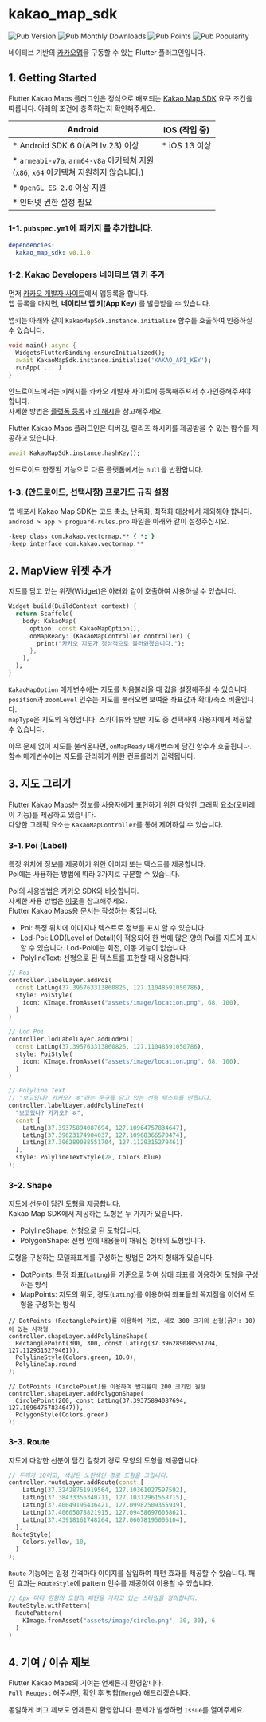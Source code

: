 # kakao_map_sdk
![Pub Version](https://img.shields.io/pub/v/kakao_map_sdk)
![Pub Monthly Downloads](https://img.shields.io/pub/dm/kakao_map_sdk)
![Pub Points](https://img.shields.io/pub/points/kakao_map_sdk)
![Pub Popularity](https://img.shields.io/pub/popularity/kakao_map_sdk)

네이티브 기반의 [카카오맵](https://map.kakao.com/)을 구동할 수 있는 Flutter 플러그인입니다.

## 1. Getting Started
Flutter Kakao Maps 플러그인은 정식으로 배포되는 [Kakao Map SDK](https://apis.map.kakao.com/) 요구 조건을 따릅니다.
아래의 조건에 충족하는지 확인해주세요.

| Android                           | iOS (작업 중)  |
|-----------------------------------|----------------|
| * Android SDK 6.0(API lv.23) 이상 | * iOS 13 이상   |
| * `armeabi-v7a`, `arm64-v8a` 아키텍쳐 지원<br/>(`x86`, `x64` 아키텍쳐 지원하지 않습니다.) |        |
| * `OpenGL ES 2.0` 이상 지원               |         |
| * 인터넷 권한 설정 필요                    |         |

### 1-1. `pubspec.yml`에 패키지 를 추가합니다.
```yml
dependencies:
  kakao_map_sdk: v0.1.0
```

### 1-2. Kakao Developers 네이티브 앱 키 추가
먼저 [카카오 개발자 사이트](https://developers.kakao.com/)에서 앱등록을 합니다.<br/>
앱 등록을 마치면, **네이티브 앱 키(App Key)** 를 발급받을 수 있습니다.

앱키는 아래와 같이 `KakaoMapSdk.instance.initialize` 함수를 호출하여 인증하실 수 있습니다.
```dart
void main() async {
  WidgetsFlutterBinding.ensureInitialized();
  await KakaoMapSdk.instance.initialize('KAKAO_API_KEY');
  runApp( ... )
}
```

안드로이드에서는 키해시를 카카오 개발자 사이트에 등록해주셔서 추가인증해주셔야 합니다.<br/>
자세한 방법은 [플랫폼 등록](https://developers.kakao.com/docs/latest/ko/getting-started/app#platform-android)과 [키 해시](https://developers.kakao.com/docs/latest/ko/android/getting-started#before-you-begin-add-key-hash)을 참고해주세요.<br/>

Flutter Kakao Maps 플러그인은 디버깅, 릴리즈 해시키를 제공받을 수 있는 함수를 제공하고 있습니다.
```dart
await KakaoMapSdk.instance.hashKey();
```
안드로이드 한정된 기능으로 다른 플랫폼에서는 `null`을 반환합니다.

### 1-3. (안드로이드, 선택사항) 프로가드 규칙 설정
앱 배포시 Kakao Map SDK는 코드 축소, 난독화, 최적화 대상에서 제외해야 합니다.<br/>
`android > app > proguard-rules.pro` 파일을 아래와 같이 설정주십시요.
```pro
-keep class com.kakao.vectormap.** { *; }
-keep interface com.kakao.vectormap.**
```

## 2. MapView 위젯 추가
지도를 담고 있는 위젯(Widget)은 아래와 같이 호출하여 사용하실 수 있습니다.
```dart
Widget build(BuildContext context) {
  return Scaffold(
    body: KakaoMap(
      option: const KakaoMapOption(),
      onMapReady: (KakaoMapController controller) {
        print("카카오 지도가 정상적으로 불러와졌습니다.");
      },
    ),
  );
}
```
`KakaoMapOption` 매게변수에는 지도를 처음불러올 때 값을 설정해주실 수 있습니다.<br/>
`position`과 `zoomLevel` 인수는 지도를 불러오면 보여줄 좌표값과 확대/축소 비율입니다.<br/>
`mapType`은 지도의 유형입니다. 스카이뷰와 일반 지도 중 선택하여 사용자에게 제공할 수 있습니다.

아무 문제 없이 지도를 불러온다면, `onMapReady` 매개변수에 담긴 함수가 호출됩니다.<br/>
함수 매개변수에는 지도를 관리하기 위한 컨트롤러가 입력됩니다.

## 3. 지도 그리기
Flutter Kakao Maps는 정보를 사용자에게 표현하기 위한 다양한 그래픽 요소(오버레이 기능)를 제공하고 있습니다.<br/>
다양한 그래픽 요소는 `KakaoMapController`를 통해 제어하실 수 있습니다.
### 3-1. Poi (Label)
특정 위치에 정보를 제공하기 위한 이미지 또는 텍스트를 제공합니다.<br/>
Poi에는 사용하는 방법에 따라 3가지로 구분할 수 있습니다.<br/>

Poi의 사용방법은 카카오 SDK와 비슷합니다.<br/>
자세한 사용 방법은 [이곳](https://apis.map.kakao.com/android_v2/docs/api-guide/label/label/)을 참고해주세요.<br/>
Flutter Kakao Maps용 문서는 작성하는 중입니다.

* Poi: 특정 위치에 이미지나 텍스트로 정보를 표시 할 수 있습니다.
* Lod-Poi: LOD(Level of Detail)이 적용되어 한 번에 많은 양의 Poi를 지도에 표시할 수 있습니다. Lod-Poi에는 회전, 이동 기능이 없습니다.
* PolylineText: 선형으로 된 텍스트를 표현할 때 사용합니다.
  
```dart
// Poi
controller.labelLayer.addPoi(
  const LatLng(37.395763313860826, 127.11048591050786),
  style: PoiStyle(
    icon: KImage.fromAsset("assets/image/location.png", 68, 100),
  )
)

// Lod Poi
controller.lodLabelLayer.addLodPoi(
  const LatLng(37.395763313860826, 127.11048591050786),
  style: PoiStyle(
    icon: KImage.fromAsset("assets/image/location.png", 68, 100),
  )
)

// Polyline Text
// "보고있나? 카카오? ㅎ"라는 문구를 담고 있는 선형 텍스트를 만듭니다.
controller.labelLayer.addPolylineText(
  "보고있나? 카카오? ㅎ",
  const [
    LatLng(37.39375894087694, 127.10964757834647),
    LatLng(37.39623174904037, 127.10968366570474),
    LatLng(37.396289088551704, 127.1129315279461)
  ],
  style: PolylineTextStyle(28, Colors.blue)
);
```

### 3-2. Shape
지도에 선분이 담긴 도형을 제공합니다.<br/>
Kakao Map SDK에서 제공하는 도형은 두 가지가 있습니다.
* PolylineShape: 선형으로 된 도형입니다.
* PolygonShape: 선형 안에 내용물이 채워진 형태의 도형입니다.

도형을 구성하는 모델좌표계를 구성하는 방법은 2가지 형태가 있습니다.
* DotPoints: 특정 좌표(`LatLng`)을 기준으로 하여 상대 좌표를 이용하여 도형을 구성하는 방식
* MapPoints: 지도의 위도, 경도(`LatLng`)를 이용하여 좌표들의 꼭지점을 이어서 도형을 구성하는 방식

```
// DotPoints (RectanglePoint)를 이용하여 가로, 세로 300 크기의 선형(굵기: 10)이 있는 사각형
controller.shapeLayer.addPolylineShape(
  RectanglePoint(300, 300, const LatLng(37.396289088551704, 127.1129315279461)),
  PolylineStyle(Colors.green, 10.0),
  PolylineCap.round
);

// DotPoints (CirclePoint)를 이용하여 반지름이 200 크기인 원형
controller.shapeLayer.addPolygonShape(
  CirclePoint(200, const LatLng(37.39375894087694, 127.10964757834647)),
  PolygonStyle(Colors.green)
);
```

### 3-3. Route
지도에 다양한 선분이 담긴 길찾기 경로 모양의 도형을 제공합니다.

```dart
// 두께가 10이고, 색상은 노란색인 경로 도형을 그립니다.
controller.routeLayer.addRoute(const [
    LatLng(37.32428751919564, 127.10361027597592),
    LatLng(37.38433356340711, 127.10312961558715),
    LatLng(37.40049196436421, 127.09982509355939),
    LatLng(37.40605078821915, 127.09458697605862),
    LatLng(37.43918161748264, 127.06078195006104),
  ],
 RouteStyle(
    Colors.yellow, 10,
  )
);
```

`Route` 기능에는 일정 간격마다 이미지를 삽입하여 패턴 효과를 제공할 수 있습니다.
패턴 효과는 `RouteStyle`에 pattern 인수를 제공하여 이용할 수 있습니다.

```dart
// 6px 마다 원형의 도형의 패턴을 가지고 있는 스타일을 정의합니다.
RouteStyle.withPattern(
  RoutePattern(
    KImage.fromAsset("assets/image/circle.png", 30, 30), 6
  )
)
```

## 4. 기여 / 이슈 제보
Flutter Kakao Maps의 기여는 언제든지 환영합니다. <br/>
`Pull Reuqest` 해주시면, 확인 후 병합(`Merge`) 해드리겠습니다.

동일하게 버그 제보도 언제든지 환영합니다. 
문제가 발생하면 `Issue`를 열어주세요.